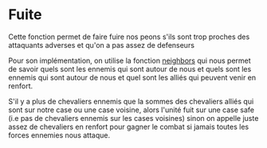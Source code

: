 # Fuite

Cette fonction permet de faire fuire nos peons s'ils sont trop proches des attaquants adverses et qu'on a pas assez de defenseurs

Pour son implémentation, on utilise la fonction [neighbors](../annexes/neighbors.md) qui nous permet de savoir quels sont les ennemis qui sont autour de nous et quels sont les ennemis qui sont autour de nous et quel sont les alliés qui peuvent venir en renfort.

S'il y a plus de chevaliers ennemis que la sommes des chevaliers alliés qui sont sur notre case ou une case voisine, alors l'unité fuit sur une case safe (i.e pas de chevaliers ennemis sur les cases voisines) sinon on appelle juste assez de chevaliers en renfort pour gagner le combat si jamais toutes les forces ennemies nous attaque.

